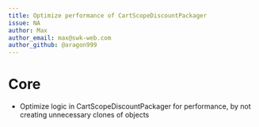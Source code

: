 ```yaml
---
title: Optimize performance of CartScopeDiscountPackager
issue: NA
author: Max
author_email: max@swk-web.com
author_github: @aragon999
---
```

# Core
* Optimize logic in CartScopeDiscountPackager for performance, by not creating unnecessary clones of objects
